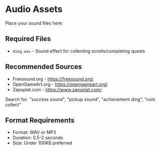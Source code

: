 # Audio Assets

Place your sound files here:

## Required Files
- `ding.wav` - Sound effect for collecting scrolls/completing quests

## Recommended Sources
- Freesound.org - https://freesound.org/
- OpenGameArt.org - https://opengameart.org/
- Zapsplat.com - https://www.zapsplat.com/

Search for: "success sound", "pickup sound", "achievement ding", "coin collect"

## Format Requirements
- Format: WAV or MP3
- Duration: 0.5-2 seconds
- Size: Under 100KB preferred
